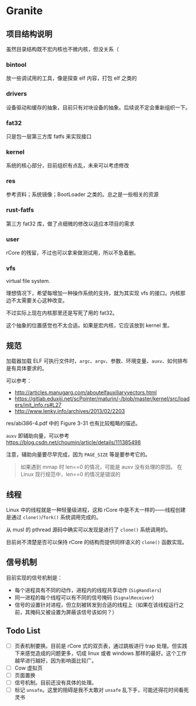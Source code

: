 # Granite

## 项目结构说明

虽然目录结构既不宏内核也不微内核，但没关系（

### bintool

放一些调试用的工具，像是探查 elf 内容，打包 elf 之类的

### drivers

设备驱动和缓存的抽象，目前只有对块设备的抽象。后续说不定会重新组织一下。

### fat32

只是包一层第三方库 fatfs 来实现接口

### kernel

系统的核心部分，目前组织有点乱，未来可以考虑修改

### res

参考资料；系统镜像；BootLoader 之类的。总之是一些相关的资源

### rust-fatfs

第三方 fat32 库，做了点细微的修改以适应本项目的需求

### user

rCore 的残留，不过也可以拿来做测试用，所以不急着删。

### vfs

virtual file system.

理想情况下，希望每增加一种操作系统的支持，就为其实现 vfs 的接口。内核那边不太需要关心这种改变。

不过实际上现在内核那里还是写死了用的 fat32。

这个抽象的位置感觉也不太合适。如果是宏内核，它应该放到 kernel 里。

## 规范

加载器加载 ELF 可执行文件时，`argc`、`argv`、参数、环境变量、`auxv`、如何排布是有具体要求的。

可以参考：

- <http://articles.manugarg.com/aboutelfauxiliaryvectors.html>
- <https://gitlab.eduxiji.net/scPointer/maturin/-/blob/master/kernel/src/loaders/init_info.rs#L27>
- <http://www.lenky.info/archives/2013/02/2203>

res/abi386-4.pdf 中的 Figure 3-31 也有比较粗略的描述。

`auxv` 即辅助向量，可以参考 <https://blog.csdn.net/choumin/article/details/111385498>

注意，辅助向量要尽早完成，因为 `PAGE_SIZE` 等是要参考它的。

> 如果遇到 mmap 时 len==0 的情况，可能是 auxv 没有处理的原因。
> 在 Linux 现行规范中，len==0 的情况是错误的

## 线程

Linux 中的线程就是一种轻量级进程，这和 rCore 中是不太一样的——线程创建是通过 `clone()`/`fork()` 系统调用完成的。

从 musl 的 pthread 源码中确实可以发现是进行了 `clone()` 系统调用的。

目前尚不清楚是否可以保持 rCore 的结构而提供同样语义的 `clone()` 函数实现。

## 信号机制

目前实现的信号机制是：

- 每个进程具有不同的动作，进程内的线程共享动作 (`SigHandlers`)
- 同一进程的每个线程可以有不同的信号掩码 (`SignalReceiver`)
- 信号的设置针对进程，但立刻被转发到合适的线程上（如果在该线程运行之前，其掩码又被设置为屏蔽该信号该如何？）

## Todo List

- [ ] 页表机制要换。目前是 rCore 式的双页表，通过跳板进行 trap 处理。但实践下来感觉造成的问题更多，切成 linux 或者 windows 那样的最好。这个工作越早进行越好，因为影响面比较广。
- [ ] Cow 虚拟页
- [ ] 页面置换
- [ ] 信号机制。目前还没有具体的处理。
- [ ] 标记 `unsafe`。这里的阻碍是我不太敢对 `unsafe` 乱下手，可能还得花时间看死灵书
